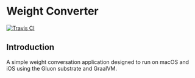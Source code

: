 # Weight Converter 

[![Travis CI](https://api.travis-ci.org/cbm64chris/weight-converter.svg?branch=master)](https://travis-ci.org/cbm64chris/weight-converter)

## Introduction

A simple weight conversation application designed to run on macOS and iOS using the Gluon substrate and GraalVM.
